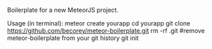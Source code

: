 Boilerplate for a new MeteorJS project.

Usage (in terminal):
meteor create yourapp
cd yourapp
git clone https://github.com/becorey/meteor-boilerplate.git
rm -rf .git #remove meteor-boilerplate from your git history
git init